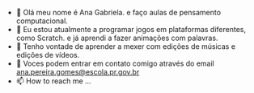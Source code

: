 - 👋 Olá meu nome é Ana Gabriela. e faço aulas de pensamento computacional.
- 👀 Eu estou atualmente a programar jogos em plataformas diferentes, como Scratch. e já aprendi a fazer animações com palavras.
- 🌱 Tenho vontade de aprender a mexer com edições de músicas e edições de vídeos.
- 💞️ Voces podem entrar em contato comigo através do email ana.pereira.gomes@escola.pr.gov.br
- 📫 How to reach me ...

<!---
zsgabriela/zsgabriela is a ✨ special ✨ repository because its `README.md` (this file) appears on your GitHub profile.
You can click the Preview link to take a look at your changes.
--->
